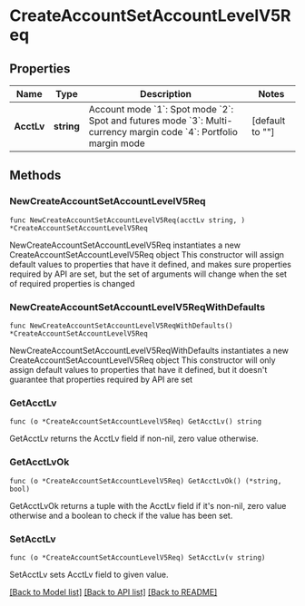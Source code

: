 # CreateAccountSetAccountLevelV5Req

## Properties

Name | Type | Description | Notes
------------ | ------------- | ------------- | -------------
**AcctLv** | **string** | Account mode  &#x60;1&#x60;: Spot mode  &#x60;2&#x60;: Spot and futures mode   &#x60;3&#x60;: Multi-currency margin code   &#x60;4&#x60;: Portfolio margin mode | [default to ""]

## Methods

### NewCreateAccountSetAccountLevelV5Req

`func NewCreateAccountSetAccountLevelV5Req(acctLv string, ) *CreateAccountSetAccountLevelV5Req`

NewCreateAccountSetAccountLevelV5Req instantiates a new CreateAccountSetAccountLevelV5Req object
This constructor will assign default values to properties that have it defined,
and makes sure properties required by API are set, but the set of arguments
will change when the set of required properties is changed

### NewCreateAccountSetAccountLevelV5ReqWithDefaults

`func NewCreateAccountSetAccountLevelV5ReqWithDefaults() *CreateAccountSetAccountLevelV5Req`

NewCreateAccountSetAccountLevelV5ReqWithDefaults instantiates a new CreateAccountSetAccountLevelV5Req object
This constructor will only assign default values to properties that have it defined,
but it doesn't guarantee that properties required by API are set

### GetAcctLv

`func (o *CreateAccountSetAccountLevelV5Req) GetAcctLv() string`

GetAcctLv returns the AcctLv field if non-nil, zero value otherwise.

### GetAcctLvOk

`func (o *CreateAccountSetAccountLevelV5Req) GetAcctLvOk() (*string, bool)`

GetAcctLvOk returns a tuple with the AcctLv field if it's non-nil, zero value otherwise
and a boolean to check if the value has been set.

### SetAcctLv

`func (o *CreateAccountSetAccountLevelV5Req) SetAcctLv(v string)`

SetAcctLv sets AcctLv field to given value.



[[Back to Model list]](../README.md#documentation-for-models) [[Back to API list]](../README.md#documentation-for-api-endpoints) [[Back to README]](../README.md)


